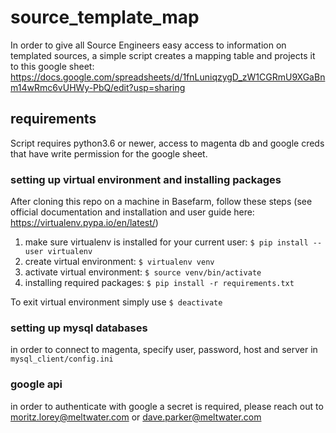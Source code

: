 # source_template_map
In order to give all Source Engineers easy access to information on templated sources, a simple script creates a mapping table and projects it to this google sheet: https://docs.google.com/spreadsheets/d/1fnLuniqzygD_zW1CGRmU9XGaBnm14wRmc6vUHWy-PbQ/edit?usp=sharing

## requirements
Script requires python3.6 or newer, access to magenta db and google creds that have write permission for the google sheet.

### setting up virtual environment and installing packages

After cloning this repo on a machine in Basefarm, follow these steps
(see official documentation and installation and user guide here: https://virtualenv.pypa.io/en/latest/)
1. make sure virtualenv is installed for your current user:
``$ pip install --user virtualenv``
2. create virtual environment:
``$ virtualenv venv``
3. activate virtual environment:
``$ source venv/bin/activate``
4. installing required packages:
``$ pip install -r requirements.txt``

To exit virtual environment simply use ``$ deactivate``

### setting up mysql databases
in order to connect to magenta, specify user, password, host and server in ``mysql_client/config.ini``

### google api
in order to authenticate with google a secret is required, please reach out to moritz.lorey@meltwater.com or dave.parker@meltwater.com
